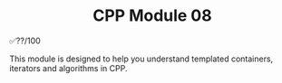 <h1 align="center">
 CPP Module 08
</h1>

✅??/100

This module is designed to help you understand templated containers, iterators and algorithms in CPP.